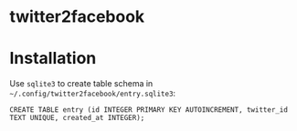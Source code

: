 # twitter2facebook

# Installation

Use `sqlite3` to create table schema in `~/.config/twitter2facebook/entry.sqlite3`:

    CREATE TABLE entry (id INTEGER PRIMARY KEY AUTOINCREMENT, twitter_id TEXT UNIQUE, created_at INTEGER);
